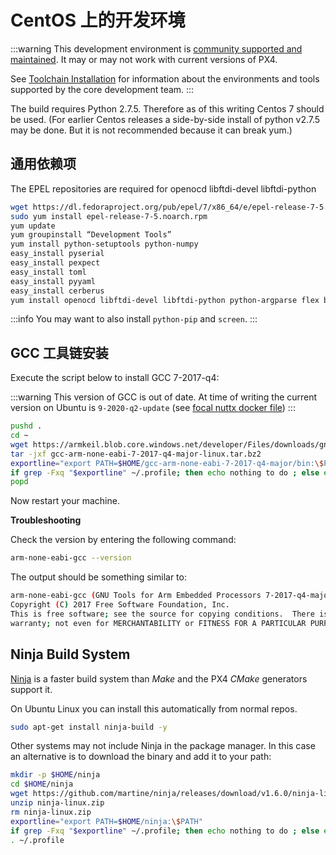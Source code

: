 # CentOS 上的开发环境

:::warning
This development environment is [community supported and maintained](../advanced/community_supported_dev_env.md).
It may or may not work with current versions of PX4.

See [Toolchain Installation](../dev_setup/dev_env.md) for information about the environments and tools supported by the core development team.
:::

The build requires Python 2.7.5. Therefore as of this writing Centos 7 should be used.
(For earlier Centos releases a side-by-side install of python v2.7.5 may be done. But it is not recommended because it can break yum.)

## 通用依赖项

The EPEL repositories are required for openocd libftdi-devel libftdi-python

```sh
wget https://dl.fedoraproject.org/pub/epel/7/x86_64/e/epel-release-7-5.noarch.rpm
sudo yum install epel-release-7-5.noarch.rpm
yum update
yum groupinstall “Development Tools”
yum install python-setuptools python-numpy
easy_install pyserial
easy_install pexpect
easy_install toml
easy_install pyyaml
easy_install cerberus
yum install openocd libftdi-devel libftdi-python python-argparse flex bison-devel ncurses-devel ncurses-libs autoconf texinfo libtool zlib-devel cmake vim-common
```

:::info
You may want to also install `python-pip` and `screen`.
:::

## GCC 工具链安装

<!-- GCC toolchain documentation used for all Linux platforms to build NuttX -->

Execute the script below to install GCC 7-2017-q4:

:::warning
This version of GCC is out of date.
At time of writing the current version on Ubuntu is `9-2020-q2-update` (see [focal nuttx docker file](https://github.com/PX4/PX4-containers/blob/master/docker/Dockerfile_nuttx-focal#L28))
:::

```sh
pushd .
cd ~
wget https://armkeil.blob.core.windows.net/developer/Files/downloads/gnu-rm/7-2017q4/gcc-arm-none-eabi-7-2017-q4-major-linux.tar.bz2
tar -jxf gcc-arm-none-eabi-7-2017-q4-major-linux.tar.bz2
exportline="export PATH=$HOME/gcc-arm-none-eabi-7-2017-q4-major/bin:\$PATH"
if grep -Fxq "$exportline" ~/.profile; then echo nothing to do ; else echo $exportline >> ~/.profile; fi
popd
```

Now restart your machine.

**Troubleshooting**

Check the version by entering the following command:

```sh
arm-none-eabi-gcc --version
```

The output should be something similar to:

```sh
arm-none-eabi-gcc (GNU Tools for Arm Embedded Processors 7-2017-q4-major) 7.2.1 20170904 (release) [ARM/embedded-7-branch revision 255204]
Copyright (C) 2017 Free Software Foundation, Inc.
This is free software; see the source for copying conditions.  There is NO
warranty; not even for MERCHANTABILITY or FITNESS FOR A PARTICULAR PURPOSE.
```

<!-- import docs ninja build system -->

## Ninja Build System

[Ninja](https://ninja-build.org/) is a faster build system than _Make_ and the PX4 _CMake_ generators support it.

On Ubuntu Linux you can install this automatically from normal repos.

```sh
sudo apt-get install ninja-build -y
```

Other systems may not include Ninja in the package manager.
In this case an alternative is to download the binary and add it to your path:

```sh
mkdir -p $HOME/ninja
cd $HOME/ninja
wget https://github.com/martine/ninja/releases/download/v1.6.0/ninja-linux.zip
unzip ninja-linux.zip
rm ninja-linux.zip
exportline="export PATH=$HOME/ninja:\$PATH"
if grep -Fxq "$exportline" ~/.profile; then echo nothing to do ; else echo $exportline >> ~/.profile; fi
. ~/.profile
```
